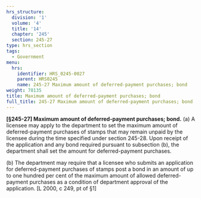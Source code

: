 ```yaml
---
hrs_structure:
  division: '1'
  volume: '4'
  title: '14'
  chapter: '245'
  section: 245-27
type: hrs_section
tags:
  - Government
menu:
  hrs:
    identifier: HRS_0245-0027
    parent: HRS0245
    name: 245-27 Maximum amount of deferred-payment purchases; bond
weight: 78135
title: Maximum amount of deferred-payment purchases; bond
full_title: 245-27 Maximum amount of deferred-payment purchases; bond
---
```

**[§245-27] Maximum amount of deferred-payment purchases; bond.** (a) A licensee may apply to the department to set the maximum amount of deferred-payment purchases of stamps that may remain unpaid by the licensee during the time specified under section 245-28\. Upon receipt of the application and any bond required pursuant to subsection (b), the department shall set the amount for deferred-payment purchases.

(b) The department may require that a licensee who submits an application for deferred-payment purchases of stamps post a bond in an amount of up to one hundred per cent of the maximum amount of allowed deferred-payment purchases as a condition of department approval of the application. [L 2000, c 249, pt of §1]